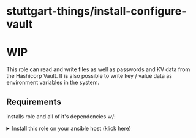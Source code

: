 stuttgart-things/install-configure-vault
=========================================

# WIP

This role can read and write files as well as passwords and KV data from the Hashicorp Vault. It is also possible to write key / value data as environment variables in the system.

Requirements
------------

installs role and all of it's dependencies w/:

<details><summary>Install this role on your ansible host (klick here)</summary>
```
cat <<EOF > ./requirements.yaml
roles:
- src: git@codehub.sva.de:Lab/stuttgart-things/supporting-roles/install-configure-vault.git
  scm: git
- src: git@codehub.sva.de:Lab/stuttgart-things/supporting-roles/install-requirements.git
  scm: git
- src: git@codehub.sva.de:Lab/stuttgart-things/supporting-roles/deploy-podman-container.git
  scm: git
- src: git@codehub.sva.de:Lab/stuttgart-things/supporting-roles/generate-selfsigned-certs.git
  scm: git
  version: stable

collections:
- name: containers.podman 
- name: community.general
- name: community.crypto
EOF
ansible-galaxy install -r ./requirements.yaml --force && ansible-galaxy collection install -r ./requirements.yaml -f
```
</details>